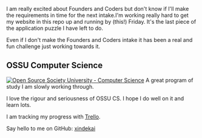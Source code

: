 I am really excited about Founders and Coders but don't know if I'll make the requirements in time for the next intake.I'm working really hard to get my website in this repo up and running by (this!) Friday. It's the last piece of the application puzzle I have left to do.

Even if I don't make the Founders and Coders intake it has been a real and fun challenge just working towards it.

## OSSU Computer Science
[![Open Source Society University - Computer Science](https://img.shields.io/badge/OSSU-computer--science-blue.svg)](https://github.com/ossu/computer-science)
A great program of study I am slowly working through.

I love the rigour and seriousness of OSSU CS. I hope I do well on it and learn lots.

I am tracking my progress with [Trello](https://trello.com/b/YK4FeoPy/ossu-computer-science-curriculum).

Say hello to me on GitHub: [xindekai](https://github.com/xindekai)
